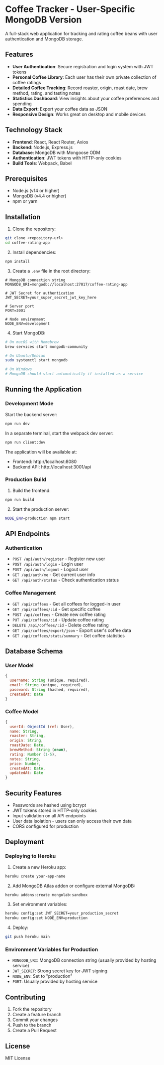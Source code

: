 # Coffee Tracker - User-Specific MongoDB Version

A full-stack web application for tracking and rating coffee beans with user authentication and MongoDB storage.

## Features

- **User Authentication**: Secure registration and login system with JWT tokens
- **Personal Coffee Library**: Each user has their own private collection of coffee ratings
- **Detailed Coffee Tracking**: Record roaster, origin, roast date, brew method, rating, and tasting notes
- **Statistics Dashboard**: View insights about your coffee preferences and spending
- **Data Export**: Export your coffee data as JSON
- **Responsive Design**: Works great on desktop and mobile devices

## Technology Stack

- **Frontend**: React, React Router, Axios
- **Backend**: Node.js, Express.js
- **Database**: MongoDB with Mongoose ODM
- **Authentication**: JWT tokens with HTTP-only cookies
- **Build Tools**: Webpack, Babel

## Prerequisites

- Node.js (v14 or higher)
- MongoDB (v4.4 or higher)
- npm or yarn

## Installation

1. Clone the repository:
```bash
git clone <repository-url>
cd coffee-rating-app
```

2. Install dependencies:
```bash
npm install
```

3. Create a `.env` file in the root directory:
```env
# MongoDB connection string
MONGODB_URI=mongodb://localhost:27017/coffee-rating-app

# JWT Secret for authentication
JWT_SECRET=your_super_secret_jwt_key_here

# Server port
PORT=3001

# Node environment
NODE_ENV=development
```

4. Start MongoDB:
```bash
# On macOS with Homebrew
brew services start mongodb-community

# On Ubuntu/Debian
sudo systemctl start mongodb

# On Windows
# MongoDB should start automatically if installed as a service
```

## Running the Application

### Development Mode

Start the backend server:
```bash
npm run dev
```

In a separate terminal, start the webpack dev server:
```bash
npm run client:dev
```

The application will be available at:
- Frontend: http://localhost:8080
- Backend API: http://localhost:3001/api

### Production Build

1. Build the frontend:
```bash
npm run build
```

2. Start the production server:
```bash
NODE_ENV=production npm start
```

## API Endpoints

### Authentication
- `POST /api/auth/register` - Register new user
- `POST /api/auth/login` - Login user
- `POST /api/auth/logout` - Logout user
- `GET /api/auth/me` - Get current user info
- `GET /api/auth/status` - Check authentication status

### Coffee Management
- `GET /api/coffees` - Get all coffees for logged-in user
- `GET /api/coffees/:id` - Get specific coffee
- `POST /api/coffees` - Create new coffee rating
- `PUT /api/coffees/:id` - Update coffee rating
- `DELETE /api/coffees/:id` - Delete coffee rating
- `GET /api/coffees/export/json` - Export user's coffee data
- `GET /api/coffees/stats/summary` - Get coffee statistics

## Database Schema

### User Model
```javascript
{
  username: String (unique, required),
  email: String (unique, required),
  password: String (hashed, required),
  createdAt: Date
}
```

### Coffee Model
```javascript
{
  userId: ObjectId (ref: User),
  name: String,
  roaster: String,
  origin: String,
  roastDate: Date,
  brewMethod: String (enum),
  rating: Number (1-5),
  notes: String,
  price: Number,
  createdAt: Date,
  updatedAt: Date
}
```

## Security Features

- Passwords are hashed using bcrypt
- JWT tokens stored in HTTP-only cookies
- Input validation on all API endpoints
- User data isolation - users can only access their own data
- CORS configured for production

## Deployment

### Deploying to Heroku

1. Create a new Heroku app:
```bash
heroku create your-app-name
```

2. Add MongoDB Atlas addon or configure external MongoDB:
```bash
heroku addons:create mongolab:sandbox
```

3. Set environment variables:
```bash
heroku config:set JWT_SECRET=your_production_secret
heroku config:set NODE_ENV=production
```

4. Deploy:
```bash
git push heroku main
```

### Environment Variables for Production

- `MONGODB_URI`: MongoDB connection string (usually provided by hosting service)
- `JWT_SECRET`: Strong secret key for JWT signing
- `NODE_ENV`: Set to "production"
- `PORT`: Usually provided by hosting service

## Contributing

1. Fork the repository
2. Create a feature branch
3. Commit your changes
4. Push to the branch
5. Create a Pull Request

## License

MIT License

